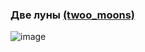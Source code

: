 ### Две луны [(twoo_moons)](https://github.com/drug173/Python/blob/main/Neural_Networks/6_twoo_moons.ipynb)  

![image](https://github.com/drug173/Python/assets/47415634/511c4c71-c50e-4de6-80cf-31e719388412)

